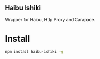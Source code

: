 Haibu Ishiki
------------

Wrapper for Haibu, Http Proxy and Carapace.

Install
=======

```bash
npm install haibu-ishiki -g
```
